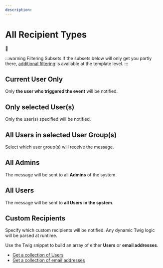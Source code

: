 ```yaml
---
description:
---
```


# All Recipient Types

🚩

:::warning Filtering Subsets
If the subsets below will only get you partly there, [additional filtering](/recipients/#advance-filtering-of-recipients) is available at the template level.
:::

## Current User Only

Only **the user who triggered the event** will be notified.

## Only selected User(s)

Only the user(s) specified will be notified.

## All Users in selected User Group(s)

Select which user group(s) will receive the message.

## All Admins

The message will be sent to all **Admins** of the system.

## All Users

The message will be sent to **all Users in the system**.

## Custom Recipients

Specify which custom recipients will be notified. Any dynamic Twig logic will be parsed at runtime.




Use the Twig snippet to build an array of either **Users** or **email addresses**.

- [Get a collection of Users](/recipients/custom-users)
- [Get a collection of email addresses](/recipients/custom-emails)

<img class="dropshadow" src="/images/OLD/recipients/custom-recipients.png" alt="" style="max-width:420px; margin-top:8px">
